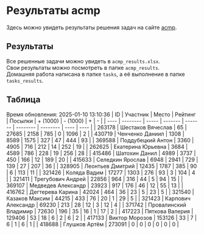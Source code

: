 # Результаты acmp
Здесь можно увидеть результаты решения задач на сайте [acmp](https://acmp.ru). 

## Результаты
Все решенные задачи можно увидеть в `acmp_results.xlsx`.   
Свои результаты можно посмотреть в папке `acmp_results`.  
Домашняя работа написана в папке `tasks`, а её выполнение в папке `tasks_results`.

## Таблица
Время обновления: 2025-01-10 13:10:36
| ID   | Участник | Место | Рейтинг | Посылки | + (1000) | - (1000) | +    | -    |
| ---- | -------- | ----- | ------- | ------- | -------- | -------- | ---- | ---- |
| 263178 | Шестаков Вячеслав | 65 | 27685 | 2158 | 785 | 0 | 1096 | 2 |
| 430719 | Ченченко Даниил | 1308 | 8589 | 1575 | 327 | 47 | 444 | 93 |
| 369588 | Поддубецкий Антон | 3360 | 4905 | 716 | 212 | 14 | 252 | 19 |
| 262625 | Екатерина Юрьевна | 3684 | 4589 | 786 | 228 | 19 | 256 | 28 |
| 415486 | Шатохин Данил | 4989 | 3737 | 450 | 166 | 12 | 189 | 20 |
| 415633 | Селедкин Ярослав | 6948 | 2941 | 729 | 139 | 27 | 207 | 36 |
| 328905 | Леонтьев Дмитрий | 12435 | 1787 | 385 | 90 | 6 | 113 | 11 |
| 321426 | Коляда Вадим | 17277 | 1303 | 276 | 93 | 3 | 104 | 4 |
| 321411 | Трегубович Андрей | 22856 | 964 | 316 | 44 | 5 | 94 | 15 |
| 369107 | Медведев Александр | 23923 | 917 | 176 | 46 | 12 | 55 | 13 |
| 416762 | Дегтерева Карина | 42024 | 464 | 36 | 23 | 5 | 23 | 5 |
| 321540 | Казаков Максим | 44215 | 433 | 76 | 20 | 1 | 29 | 5 |
| 321423 | Карпович Александр | 69230 | 213 | 28 | 12 | 3 | 12 | 4 |
| 371742 | Провалинский Владимир | 72630 | 196 | 35 | 16 | 1 | 17 | 2 |
| 417223 | Пяткова Валерия | 129406 | 53 | 18 | 6 | 2 | 6 | 2 |
| 417133 | Виктор Морозов | 153126 | 33 | 7 | 6 | 1 | 6 | 1 |
| 418688 | Глушков Артём | 273091 | 0 | 0 | 0 | 0 | 0 | 0 |

